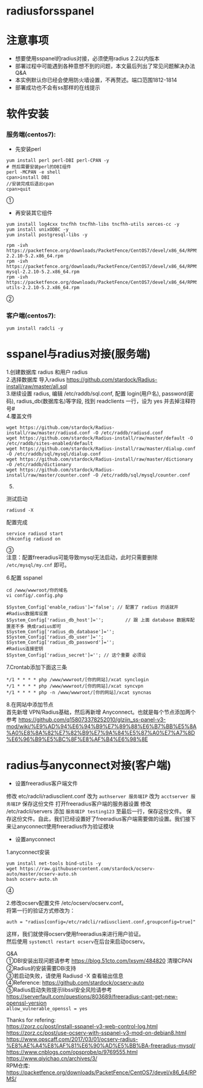 # radiusforsspanel  


# 注意事项  
* 想要使用sspanel的radius对接，必须使用radius 2.2以内版本  
* 部署过程中可能遇到各种意想不到的问题，本文最后列出了常见问题解决办法 Q&A  
* 本实例默认你已经会使用防火墙设置，不再赘述。端口范围1812-1814
* 部署成功也不会有ss那样的在线提示  

# 软件安装  

### 服务端(centos7):  

* 先安装perl  
```  
yum install perl perl-DBI perl-CPAN -y
# 然后需要安装perl的DBI组件
perl -MCPAN -e shell
cpan>install DBI
//安装完成后退出cpan
cpan>quit
```  
①  
* 再安装其它组件  
```
yum install log4cxx tncfhh tncfhh-libs tncfhh-utils xerces-cc -y
yum install unixODBC -y
yum install postgresql-libs -y
```

```
rpm -ivh https://packetfence.org/downloads/PacketFence/CentOS7/devel/x86_64/RPMS/freeradius-2.2.10-5.2.x86_64.rpm
rpm -ivh https://packetfence.org/downloads/PacketFence/CentOS7/devel/x86_64/RPMS/freeradius-mysql-2.2.10-5.2.x86_64.rpm
rpm -ivh https://packetfence.org/downloads/PacketFence/CentOS7/devel/x86_64/RPMS/freeradius-utils-2.2.10-5.2.x86_64.rpm
```
②

### 客户端(centos7):  
```
yum install radcli -y
```

# sspanel与radius对接(服务端)  

1.创建数据库 radius 和用户 radius  
2.选择数据库 导入radius  https://github.com/stardock/Radius-install/raw/master/all.sql  
3.继续设置 radius, 编辑 /etc/raddb/sql.conf, 配置 login(用户名), password(密码), radius_db(数据库名)等字段, 找到 readclients 一行，设为 yes 并去掉注释符号#    
4.覆盖文件  
```  
wget https://github.com/stardock/Radius-install/raw/master/radiusd.conf -O /etc/raddb/radiusd.conf
wget https://github.com/stardock/Radius-install/raw/master/default -O /etc/raddb/sites-enabled/default
wget https://github.com/stardock/Radius-install/raw/master/dialup.conf -O /etc/raddb/sql/mysql/dialup.conf
wget https://github.com/stardock/Radius-install/raw/master/dictionary -O /etc/raddb/dictionary
wget https://github.com/stardock/Radius-install/raw/master/counter.conf -O /etc/raddb/sql/mysql/counter.conf
```  
5.   
测试启动  
```  
radiusd -X
```  
配置完成  
```
service radiusd start
chkconfig radiusd on
```  
③  
注意：配置freeradius可能导致mysql无法启动，此时只需要删除 `/etc/mysql/my.cnf` 即可。  

6.配置 sspanel
```
cd /www/wwwroot/你的域名
vi config/.config.php
```

```
$System_Config['enable_radius']='false'; // 配置了 radius 的话就开
#Radius数据库设置
$System_Config['radius_db_host']='';		// 跟 上面 database 数据库配置差不多 换成radius即可
$System_Config['radius_db_database']='';
$System_Config['radius_db_user']='';
$System_Config['radius_db_password']='';
#Radius连接密钥
$System_Config['radius_secret']=''; // 这个重要 必须设
```

7.Crontab添加下面这三条
```  
*/1 * * * * php /www/wwwroot/[你的网站]/xcat synclogin
*/1 * * * * php /www/wwwroot/[你的网站]/xcat syncvpn
*/1 * * * * php -n /www/wwwroot/[你的网站]/xcat syncnas
```  

8.在网站中添加节点  
首先新增 VPN/Radius基础，然后再新增 Anyconnect。也就是每个节点添加两个  
参考 https://github.com/q158073378252010/glzjin_ss-panel-v3-mod/wiki/%E9%AD%94%E6%94%B9%E7%89%88%E6%B7%BB%E5%8A%A0%E8%8A%82%E7%82%B9%E7%9A%84%E5%87%A0%E7%A7%8D%E6%96%B9%E5%BC%8F%E8%AF%B4%E6%98%8E  

# radius与anyconnect对接(客户端)  

* 设置freeradius客户端文件

修改 etc/radcli/radiusclient.conf
改为 `authserver 服务端IP`
改为 `acctserver 服务端IP`
保存这份文件
打开freeradius客户端的服务器设置
修改 /etc/radcli/servers
添加 `服务端IP testing123` 至最后一行，保存这份文件。
保存这份文件。自此，我们已经设置好了freeradius客户端需要做的设置。我们接下来让anyconnect使用freeradius作为验证模块


* 设置anyconnect

1.anyconnect安装
```  
yum install net-tools bind-utils -y
wget https://raw.githubusercontent.com/stardock/ocserv-auto/master/ocserv-auto.sh
bash ocserv-auto.sh
```  
④

2.修改ocserv配置文件 /etc/ocserv/ocserv.conf。  
将第一行的验证方式修改为：  
```
auth = "radius[config=/etc/radcli/radiusclient.conf,groupconfig=true]"
```
这样，我们就使得ocserv使用freeradius来进行用户验证。  
然后使用 `systemctl restart ocserv`在后台来启动ocserv。  


Q&A  
①DBI安装出现问题请参考 https://blog.51cto.com/lxsym/484820 清理CPAN  
②Radius的安装需要DBi支持  
③若启动失败，请使用 Radiusd -X 查看输出信息  
④Reference: https://github.com/stardock/ocserv-auto  
⑤Radius启动失败提示libssl安全风险请参考 https://serverfault.com/questions/803689/freeradius-cant-get-new-openssl-version  
`allow_vulnerable_openssl = yes`  

Thanks for refering:  
https://zorz.cc/post/install-sspanel-v3-web-control-log.html  
https://zorz.cc/post/use-ocserv-with-sspanel-v3-mod-on-debian8.html  
https://www.opscaff.com/2017/03/01/ocserv-radius-%E8%AE%A4%E8%AF%81%E6%90%AD%E5%BB%BA-freeradius-mysql/  
https://www.cnblogs.com/opsprobe/p/9769555.html  
https://www.qiyichao.cn/archives/3/  
RPM仓库: https://packetfence.org/downloads/PacketFence/CentOS7/devel/x86_64/RPMS/  

